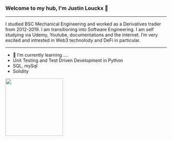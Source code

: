 ### Welcome to my hub, I'm Justin Louckx 👋
__________________________________

I studied BSC Mechanical Engineering and worked as a Derivatives trader from 2012-2019. I am transitioning into Software Engineering. I am self studying via Udemy, Youtube, documentations and the internet. I’m very excited and intrested in Web3 technolody and DeFi in particular. 
___________________________________________________________________________________________________________________________________________________________________________________
- 🌱 I’m currently learning ....
-  Unit Testing and Test Driven Development in Python
- SQL, mySql
- Solidity

<img height="180em" src="https://github-readme-stats.vercel.app/api?username=JustinZorch&show_icons=true&hide_border=true&&count_private=true&include_all_commits=true" />


<!--
**JustinZorch/JustinZorch** is a ✨ _special_ ✨ repository because its `README.md` (this file) appears on your GitHub profile.

Here are some ideas to get you started:

- 🔭 I’m currently working on ...
- 🌱 I’m currently learning ...
- 👯 I’m looking to collaborate on ...
- 🤔 I’m looking for help with ...
- 💬 Ask me about ...
- 📫 How to reach me: ...
- 😄 Pronouns: ...
- ⚡ Fun fact: ...
-->
